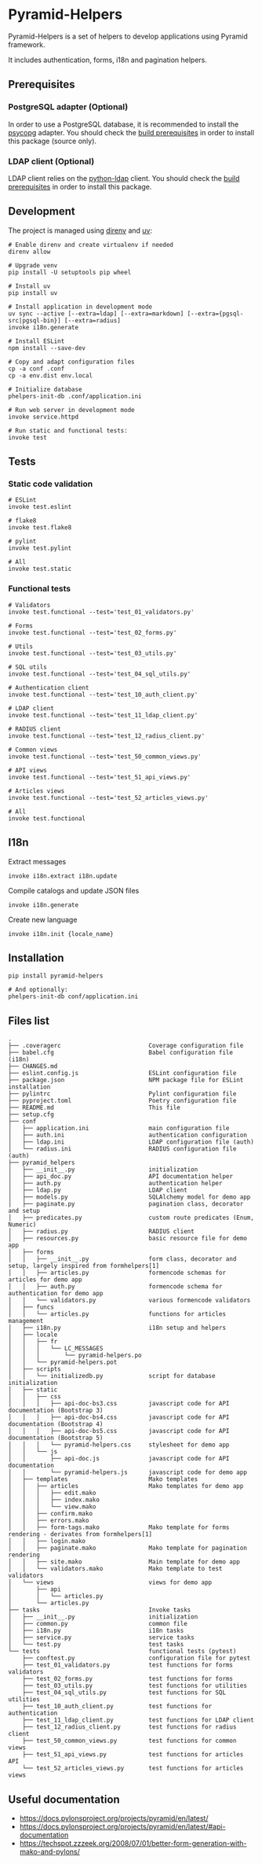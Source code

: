 # Pyramid-Helpers

Pyramid-Helpers is a set of helpers to develop applications using Pyramid framework.

It includes authentication, forms, i18n and pagination helpers.


## Prerequisites

### PostgreSQL adapter (Optional)
In order to use a PostgreSQL database, it is recommended to install the [psycopg](https://www.psycopg.org/) adapter. You should check the [build prerequisites](https://www.psycopg.org/docs/install.html#build-prerequisites) in order to install this package (source only).

### LDAP client (Optional)
LDAP client relies on the [python-ldap](https://www.python-ldap.org/en/latest/) client. You should check the [build prerequisites](https://www.python-ldap.org/en/latest/installing.html#build-prerequisites) in order to install this package.


## Development
The project is managed using [direnv](https://direnv.net/) and [uv](https://pypi.org/project/uv/):
```
# Enable direnv and create virtualenv if needed
direnv allow

# Upgrade venv
pip install -U setuptools pip wheel

# Install uv
pip install uv

# Install application in development mode
uv sync --active [--extra=ldap] [--extra=markdown] [--extra={pgsql-src|pgsql-bin}] [--extra=radius]
invoke i18n.generate

# Install ESLint
npm install --save-dev

# Copy and adapt configuration files
cp -a conf .conf
cp -a env.dist env.local

# Initialize database
phelpers-init-db .conf/application.ini

# Run web server in development mode
invoke service.httpd

# Run static and functional tests:
invoke test
```

## Tests
### Static code validation
```
# ESLint
invoke test.eslint

# flake8
invoke test.flake8

# pylint
invoke test.pylint

# All
invoke test.static
```

### Functional tests
```
# Validators
invoke test.functional --test='test_01_validators.py'

# Forms
invoke test.functional --test='test_02_forms.py'

# Utils
invoke test.functional --test='test_03_utils.py'

# SQL utils
invoke test.functional --test='test_04_sql_utils.py'

# Authentication client
invoke test.functional --test='test_10_auth_client.py'

# LDAP client
invoke test.functional --test='test_11_ldap_client.py'

# RADIUS client
invoke test.functional --test='test_12_radius_client.py'

# Common views
invoke test.functional --test='test_50_common_views.py'

# API views
invoke test.functional --test='test_51_api_views.py'

# Articles views
invoke test.functional --test='test_52_articles_views.py'

# All
invoke test.functional
```


## I18n
Extract messages
```
invoke i18n.extract i18n.update
```

Compile catalogs and update JSON files
```
invoke i18n.generate
```

Create new language
```
invoke i18n.init {locale_name}
```


## Installation

```
pip install pyramid-helpers

# And optionally:
phelpers-init-db conf/application.ini
```


## Files list

```
.
├── .coveragerc                         Coverage configuration file
├── babel.cfg                           Babel configuration file (i18n)
├── CHANGES.md
├── eslint.config.js                    ESLint configuration file
├── package.json                        NPM package file for ESLint installation
├── pylintrc                            Pylint configuration file
├── pyproject.toml                      Poetry configuration file
├── README.md                           This file
├── setup.cfg
├── conf
│   ├── application.ini                 main configuration file
│   ├── auth.ini                        authentication configuration
│   ├── ldap.ini                        LDAP configuration file (auth)
│   └── radius.ini                      RADIUS configuration file (auth)
├── pyramid_helpers
│   ├── __init__.py                     initialization
│   ├── api_doc.py                      API documentation helper
│   ├── auth.py                         authentication helper
│   ├── ldap.py                         LDAP client
│   ├── models.py                       SQLAlchemy model for demo app
│   ├── paginate.py                     pagination class, decorator and setup
│   ├── predicates.py                   custom route predicates (Enum, Numeric)
│   ├── radius.py                       RADIUS client
│   ├── resources.py                    basic resource file for demo app
│   ├── forms
│   │   ├── __init__.py                 form class, decorator and setup, largely inspired from formhelpers[1]
│   │   ├── articles.py                 formencode schemas for articles for demo app
│   │   ├── auth.py                     formencode schema for authentication for demo app
│   │   └── validators.py               various formencode validators
│   ├── funcs
│   │   └── articles.py                 functions for articles management
│   ├── i18n.py                         i18n setup and helpers
│   ├── locale
│   │   ├── fr
│   │   │   └── LC_MESSAGES
│   │   │       └── pyramid-helpers.po
│   │   └── pyramid-helpers.pot
│   ├── scripts
│   │   └── initializedb.py             script for database initialization
│   ├── static
│   │   ├── css
│   │   │   ├── api-doc-bs3.css         javascript code for API documentation (Bootstrap 3)
│   │   │   ├── api-doc-bs4.css         javascript code for API documentation (Bootstrap 4)
│   │   │   ├── api-doc-bs5.css         javascript code for API documentation (Bootstrap 5)
│   │   │   └── pyramid-helpers.css     stylesheet for demo app
│   │   └── js
│   │       ├── api-doc.js              javascript code for API documentation
│   │       └── pyramid-helpers.js      javascript code for demo app
│   ├── templates                       Mako templates
│   │   ├── articles                    Mako templates for demo app
│   │   │   ├── edit.mako
│   │   │   ├── index.mako
│   │   │   └── view.mako
│   │   ├── confirm.mako
│   │   ├── errors.mako
│   │   ├── form-tags.mako              Mako template for forms rendering - derivates from formhelpers[1]
│   │   ├── login.mako
│   │   ├── paginate.mako               Mako template for pagination rendering
│   │   ├── site.mako                   Main template for demo app
│   │   └── validators.mako             Mako template to test validators
│   └── views                           views for demo app
│       ├── api
│       │   └── articles.py
│       └── articles.py
├── tasks                               Invoke tasks
│   ├── __init__.py                     initialization
│   ├── common.py                       common file
│   ├── i18n.py                         i18n tasks
│   ├── service.py                      service tasks
│   └── test.py                         test tasks
└── tests                               functional tests (pytest)
    ├── conftest.py                     configuration file for pytest
    ├── test_01_validators.py           test functions for forms validators
    ├── test_02_forms.py                test functions for forms
    ├── test_03_utils.py                test functions for utilities
    ├── test_04_sql_utils.py            test functions for SQL utilities
    ├── test_10_auth_client.py          test functions for authentication
    ├── test_11_ldap_client.py          test functions for LDAP client
    ├── test_12_radius_client.py        test functions for radius client
    ├── test_50_common_views.py         test functions for common views
    ├── test_51_api_views.py            test functions for articles API
    └── test_52_articles_views.py       test functions for articles views
```


## Useful documentation

* https://docs.pylonsproject.org/projects/pyramid/en/latest/
* https://docs.pylonsproject.org/projects/pyramid/en/latest/#api-documentation
* https://techspot.zzzeek.org/2008/07/01/better-form-generation-with-mako-and-pylons/
